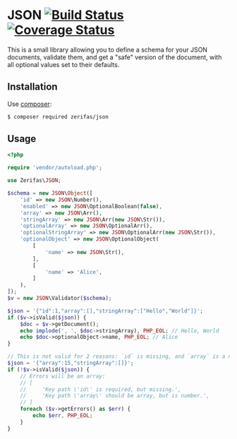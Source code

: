 # JSON [![Build Status](https://travis-ci.org/Drarok/json.svg?branch=develop)](https://travis-ci.org/Drarok/json) [![Coverage Status](https://coveralls.io/repos/github/Drarok/json/badge.svg)](https://coveralls.io/github/Drarok/json)

This is a small library allowing you to define a schema for your JSON documents, validate them, and get a "safe" version of the document, with all optional values set to their defaults.

## Installation

Use [composer](https://getcomposer.org):

```bash
$ composer required zerifas/json
```

## Usage

```php
<?php

require 'vendor/autoload.php';

use Zerifas\JSON;

$schema = new JSON\Object([
    'id' => new JSON\Number(),
    'enabled' => new JSON\OptionalBoolean(false),
    'array' => new JSON\Arr(),
    'stringArray' => new JSON\Arr(new JSON\Str()),
    'optionalArray' => new JSON\OptionalArr(),
    'optionalStringArray' => new JSON\OptionalArr(new JSON\Str()),
    'optionalObject' => new JSON\OptionalObject(
        [
            'name' => new JSON\Str(),
        ],
        [
            'name' => 'Alice',
        ]
    ),
]);
$v = new JSON\Validator($schema);

$json = '{"id":1,"array":[],"stringArray":["Hello","World"]}';
if ($v->isValid($json)) {
    $doc = $v->getDocument();
    echo implode(', ', $doc->stringArray), PHP_EOL; // Hello, World
    echo $doc->optionalObject->name, PHP_EOL; // Alice
}

// This is not valid for 2 reasons: `id` is missing, and `array` is a number.
$json = '{"array":15,"stringArray":[]}';
if (!$v->isValid($json)) {
    // Errors will be an array:
    // [
    //     'Key path \'id\' is required, but missing.',
    //     'Key path \'array\' should be array, but is number.',
    // ]
    foreach ($v->getErrors() as $err) {
        echo $err, PHP_EOL;
    }
}
```
